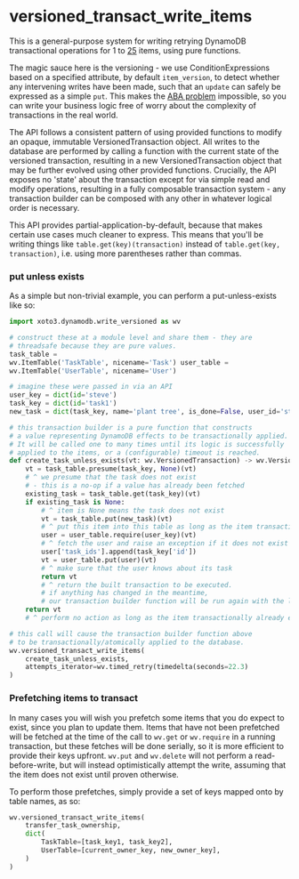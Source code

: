 # versioned_transact_write_items

This is a general-purpose system for writing retrying DynamoDB
transactional operations for 1 to
[25](https://docs.aws.amazon.com/amazondynamodb/latest/developerguide/Limits.html#limits-dynamodb-transactions)
items, using pure functions.

The magic sauce here is the versioning - we use ConditionExpressions
based on a specified attribute, by default `item_version`, to detect
whether any intervening writes have been made, such that an `update`
can safely be expressed as a simple `put`. This makes the
[ABA problem](https://en.wikipedia.org/wiki/ABA_problem) impossible,
so you can write your business logic free of worry about the
complexity of transactions in the real world.

The API follows a consistent pattern of using provided functions to
modify an opaque, immutable VersionedTransaction object. All writes to
the database are performed by calling a function with the current
state of the versioned transaction, resulting in a new
VersionedTransaction object that may be further evolved using other
provided functions. Crucially, the API exposes no 'state' about the
transaction except for via simple read and modify operations,
resulting in a fully composable transaction system - any transaction
builder can be composed with any other in whatever logical order is
necessary.

This API provides partial-application-by-default, because that makes
certain use cases much cleaner to express. This means that you'll be
writing things like `table.get(key)(transaction)` instead of
`table.get(key, transaction)`, i.e. using more parentheses rather than
commas.

### put unless exists

As a simple but non-trivial example, you can perform a put-unless-exists like so:

```python
import xoto3.dynamodb.write_versioned as wv

# construct these at a module level and share them - they are
# threadsafe because they are pure values.
task_table =
wv.ItemTable('TaskTable', nicename='Task') user_table =
wv.ItemTable('UserTable', nicename='User')

# imagine these were passed in via an API
user_key = dict(id='steve')
task_key = dict(id='task1')
new_task = dict(task_key, name='plant tree', is_done=False, user_id='steve')

# this transaction builder is a pure function that constructs
# a value representing DynamoDB effects to be transactionally applied.
# It will be called one to many times until its logic is successfully
# applied to the items, or a (configurable) timeout is reached.
def create_task_unless_exists(vt: wv.VersionedTransaction) -> wv.VersionedTransaction:
    vt = task_table.presume(task_key, None)(vt)
    # ^ we presume that the task does not exist
    # - this is a no-op if a value has already been fetched
    existing_task = task_table.get(task_key)(vt)
    if existing_task is None:
        # ^ item is None means the task does not exist
        vt = task_table.put(new_task)(vt)
        # ^ put this item into this table as long as the item transactionally does not exist
        user = user_table.require(user_key)(vt)
        # ^ fetch the user and raise an exception if it does not exist
        user['task_ids'].append(task_key['id'])
        vt = user_table.put(user)(vt)
        # ^ make sure that the user knows about its task
        return vt
        # ^ return the built transaction to be executed.
        # if anything has changed in the meantime,
        # our transaction builder function will be run again with the latest data.
    return vt
    # ^ perform no action as long as the item transactionally already exists

# this call will cause the transaction builder function above
# to be transactionally/atomically applied to the database.
wv.versioned_transact_write_items(
    create_task_unless_exists,
    attempts_iterator=wv.timed_retry(timedelta(seconds=22.3)
)
```

### Prefetching items to transact

In many cases you will wish you prefetch some items that you do expect
to exist, since you plan to update them. Items that have not been
prefetched will be fetched at the time of the call to `wv.get` or
`wv.require` in a running transaction, but these fetches will be done
serially, so it is more efficient to provide their keys
upfront. `wv.put` and `wv.delete` will not perform a
read-before-write, but will instead optimistically attempt the write,
assuming that the item does not exist until proven otherwise.

To perform those prefetches, simply provide a set of keys mapped onto
by table names, as so:

```python
wv.versioned_transact_write_items(
    transfer_task_ownership,
    dict(
        TaskTable=[task_key1, task_key2],
        UserTable=[current_owner_key, new_owner_key],
    )
)
```
